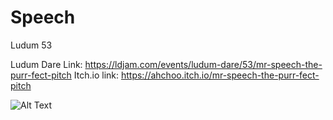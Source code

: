 # Speech
 Ludum 53

Ludum Dare Link: https://ldjam.com/events/ludum-dare/53/mr-speech-the-purr-fect-pitch
Itch.io link: https://ahchoo.itch.io/mr-speech-the-purr-fect-pitch

![Alt Text](https://preview.redd.it/58dvg5wq26ya1.gif)
